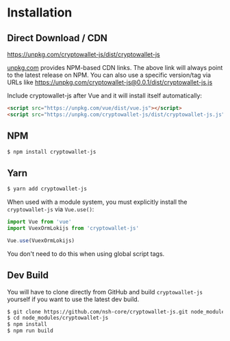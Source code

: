 # Installation

## Direct Download / CDN

https://unpkg.com/cryptowallet-js/dist/cryptowallet-js

[unpkg.com](https://unpkg.com) provides NPM-based CDN links. The above link will always point to the latest release on NPM. You can also use a specific version/tag via URLs like https://unpkg.com/cryptowallet-js@0.0.1/dist/cryptowallet-js.js
 
Include cryptowallet-js after Vue and it will install itself automatically:

```html
<script src="https://unpkg.com/vue/dist/vue.js"></script>
<script src="https://unpkg.com/cryptowallet-js/dist/cryptowallet-js.js"></script>
```

## NPM

```sh
$ npm install cryptowallet-js
```

## Yarn

```sh
$ yarn add cryptowallet-js
```

When used with a module system, you must explicitly install the `cryptowallet-js` via `Vue.use()`:

```javascript
import Vue from 'vue'
import VuexOrmLokijs from 'cryptowallet-js'

Vue.use(VuexOrmLokijs)
```

You don't need to do this when using global script tags.

## Dev Build

You will have to clone directly from GitHub and build `cryptowallet-js` yourself if
you want to use the latest dev build.

```sh
$ git clone https://github.com/nsh-core/cryptowallet-js.git node_modules/cryptowallet-js
$ cd node_modules/cryptowallet-js
$ npm install
$ npm run build
```

